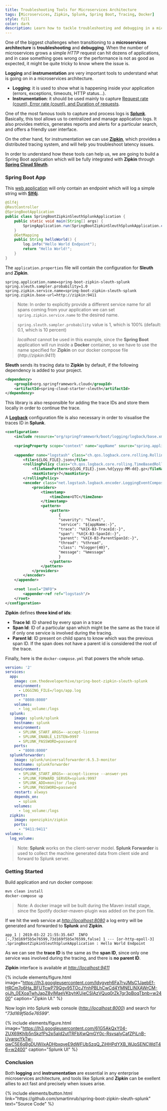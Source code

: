 ```yaml
---
title: Troubleshooting Tools for Microservices Architecture
tags: [Microservices, Zipkin, Splunk, Spring Boot, Tracing, Docker]
style: fill
color: dark
description: Learn how to tackle troubleshooting and debugging in a microservices architecture.
---
```


One of the biggest challenges when transitioning to a **microservices architecture** is **troubleshooting** and **debugging**. When the number of microservices grows a simple *HTTP* request can hit dozens of applications, and in case something goes wrong or the performance is not as good as expected, it might be quite tricky to know where the issue is.

**Logging** and **instrumentation** are very important tools to understand what is going on in a microservices architecture.

- **Logging**: it is used to show what is happening inside your application (errors, exceptions, timeouts, HTTP status…).
- **Instrumentation**: it should be used mainly to capture [Request rate (count), Error rate (count), and Duration of requests](https://grafana.com/blog/2018/08/02/the-red-method-how-to-instrument-your-services/).

One of the most famous tools to capture and process logs is **[Splunk](https://www.splunk.com/)**. Basically, this tool allows us to centralized and manage application logs. It also provides metrics, generates reports and alerts for a particular search, and offers a friendly user interface.

On the other hand, for instrumentation we can use **[Zipkin](https://zipkin.io/)**, which provides a distributed tracing system, and will help you troubleshoot latency issues.

In order to understand how these tools can help us, we are going to build a Spring Boot application which will be fully integrated with **Zipkin** through **[Spring Cloud Sleuth](https://spring.io/projects/spring-cloud-sleuth)**.

### Spring Boot App

This [web application](https://github.com/smartinrub/spring-boot-zipkin-sleuth-splunk) will only contain an endpoint which will log a simple string with **[Slf4j](https://www.slf4j.org/)**.

```java
@Slf4j
@RestController
@SpringBootApplication
public class SpringBootZipkinSleuthSplunkApplication {
    public static void main(String[] args) {
        SpringApplication.run(SpringBootZipkinSleuthSplunkApplication.class, args);
    }
    @GetMapping
    public String helloWorld() {
        log.info("Hello World Endpoint");
        return "Hello World!";
    }
}
```

The `application.properties` file will contain the configuration for **Sleuth** and **Zipkin**.

```properties
spring.application.name=spring-boot-zipkin-sleuth-splunk
spring.sleuth.sampler.probability=1.0
spring.zipkin.service.name=spring-boot-zipkin-sleuth-splunk
spring.zipkin.base-url=http://zipkin:9411
```

>Note: In order to explicitly provide a different service name for all spans coming from your application we can set  `spring.zipkin.service.name` to the desired name.

>`spring.sleuth.sampler.probability` value is 1, which is 100% (default: 0.1, which is 10 percent)

>*localhost* cannot be used in this example, since the **Spring Boot** application will run inside a **Docker** container, so we have to use the name specified for **Zipkin** on our docker compose file (*http://zipkin:9411*)

**Sleuth** sends its tracing data to **Zipkin** by default, if the following dependency is added to your project.

```xml
<dependency>
    <groupId>org.springframework.cloud</groupId>
    <artifactId>spring-cloud-starter-sleuth</artifactId>
</dependency>
```

This library is also responsible for adding the trace IDs and store them locally in order to continue the trace.

A **[Logback](https://logback.qos.ch/)** configuration file is also necessary in order to visualise the traces ID in **Splunk**.

```xml
<configuration>
    <include resource="org/springframework/boot/logging/logback/base.xml"/>
    ​
    <springProperty scope="context" name="appName" source="spring.application.name"/>
    ​
    <appender name="logstash" class="ch.qos.logback.core.rolling.RollingFileAppender">
        <file>${LOG_FILE}.json</file>
        <rollingPolicy class="ch.qos.logback.core.rolling.TimeBasedRollingPolicy">
            <fileNamePattern>${LOG_FILE}.json.%d{yyyy-MM-dd}.gz</fileNamePattern>
            <maxHistory>7</maxHistory>
        </rollingPolicy>
        <encoder class="net.logstash.logback.encoder.LoggingEventCompositeJsonEncoder">
            <providers>
                <timestamp>
                    <timeZone>UTC</timeZone>
                </timestamp>
                <pattern>
                    <pattern>
                        {
                        "severity": "%level",
                        "service": "${appName:-}",
                        "trace": "%X{X-B3-TraceId:-}",
                        "span": "%X{X-B3-SpanId:-}",
                        "parent": "%X{X-B3-ParentSpanId:-}",
                        "thread": "%thread",
                        "class": "%logger{40}",
                        "message": "%message"
                        }
                    </pattern>
                </pattern>
            </providers>
        </encoder>
    </appender>
    ​
    <root level="INFO">
        <appender-ref ref="logstash"/>
    </root>
</configuration>
```

**Zipkin** defines **three kind of ids**:

- **Trace Id**: ID shared by every span in a trace
- **Span Id**: ID of a particular span which might be the same as the trace id if only one service is involved during the tracing.
- **Parent Id**: ID present on child spans to know which was the previous span ID. If the span does not have a parent id is considered the root of the trace.

Finally, here is the `docker-compose.yml` that powers the whole setup.

```yaml
version: '2'
services:
  app:
    image: com.thedeveloperhive/spring-boot-zipkin-sleuth-splunk
    environment:
      - LOGGING_FILE=/logs/app.log
    ports:
      - "8080:8080"
    volumes:
      - log_volume:/logs
  splunk:
    image: splunk/splunk
    hostname: splunk
    environment:
      - SPLUNK_START_ARGS=--accept-license
      - SPLUNK_ENABLE_LISTEN=9997
      - SPLUNK_PASSWORD=password
    ports:
      - "8000:8000"
  splunkforwarder:
    image: splunk/universalforwarder:6.5.3-monitor
    hostname: splunkforwarder
    environment:
      - SPLUNK_START_ARGS=--accept-license --answer-yes
      - SPLUNK_FORWARD_SERVER=splunk:9997
      - SPLUNK_ADD=monitor /logs
      - SPLUNK_PASSWORD=password
    restart: always
    depends_on:
      - splunk
    volumes:
      - log_volume:/logs
  zipkin:
    image: openzipkin/zipkin
    ports:
      - "9411:9411"
volumes:
  log_volume:
```

>Note: **Splunk** works on the client-server model. **Splunk Forwarder** is used to collect the machine generated data from client side and forward to Splunk server.

### Getting Started

Build application and run docker compose:

```bash
mvn clean install
docker-compose up
```

>Note: A docker image will be built during the Maven install stage, since the Spotify docker-maven-plugin was added on the pom file.

If we hit the web service at *[http://localhost:8080](http://localhost:8080)* a log entry will be generated and forwarded to **Splunk** and **Zipkin**.

```
app_1 | 2019-03-22 21:55:35.647  INFO [-,73d169f5b5e76599,73d169f5b5e76599,false] 1 --- [or-http-epoll-3] .SpringBootZipkinSleuthSplunkApplication : Hello World Endpoint
```
As we can see the **trace ID** is the same as the **span ID**, since only one service was involved during the tracing, and there is **no parent ID**.

**Zipkin** interface is available at *[http://localhost:9411](http://localhost:9411)*

{% include elements/figure.html image="https://lh3.googleusercontent.com/Idvgyeh6Fa7ryJMsC1JaebEf-HRCm7o6Ha_BFUTcwP79Qgv95TOcJYnhPBLhCwCd4YMNELlNXAWrCM-ojJh_0EXoaTwhJapZ8vIMaeVKbyhKUjeCSlAzVQuq0rZk7gr3pBoqTbnb=w2400" caption="Zipkin UI." %}


Now login into Splunk web console ([*http://localhost:8000*](http://localhost:8000)) and search for “*73d169f5b5e76599*”.

{% include elements/figure.html image="https://lh3.googleusercontent.com/61G5AkQxY04-ZUX69Khlb5nSkzfPs2p5aId2utTRFbXwQmGY0c-RsvsalyCafZPiLnB-UyarqcYkTw-qwC5E6qBgDUWiIxADHbxqyeE9dWFUbSzqQ_ZiHHPdYXB_WJpSENCWdT46=w2400" caption="Splunk UI" %}

### Conclusion

Both **logging** and **instrumentation** are essential in any enterprise microservices architecture, and tools like Splunk and **Zipkin** can be exellent allies to act fast and precisely when issues arise.

<p class="text-center">
{% include elements/button.html link="https://github.com/smartinrub/spring-boot-zipkin-sleuth-splunk" text="Source Code" %}
</p>